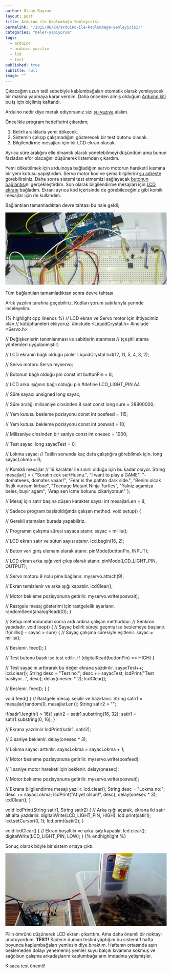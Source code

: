 ```yaml
---
author: Olcay Bayram
layout: post
title: Arduino ile Kaplumbağa Yemleyicisi
permalink: "/2015/06/24/arduino-ile-kaplumbaga-yemleyicisi/"
categories: "neler-yapiyorum"
tags: 
  - arduino
  - arduino yazılım
  - lcd
  - test
published: true
subtitle: null
image: ""
---
```


Çıkacağım uzun tatil sebebiyle kablumbağaları otomatik olarak yemleyecek bir makina yapmaya karar verdim. Daha önceden almış olduğum <a href="http://www.robotistan.com/Orjinal-Arduino-Super-Baslangic-Seti-Rev3,PR-954.html" target="_blank">Arduino kiti</a> bu iş için biçilmiş kaftandı.

Arduino nedir diye merak ediyorsanız sizi [şu yazıya][1] alalım.

Öncelikle program hedeflerini çıkardım;

  1. Belirli aralıklarla yemi dökecek.
  2. Sistemin çalışıp çalışmadığını gösterecek bir test butonu olacak.
  3. Bilgilendirme mesajları için bir LCD ekran olacak.

Ayrıca süre aralığını elle dinamik olarak yönetebilmeyi düşündüm ama bunun fazladan efor olacağını düşünerek listemden çıkardım.

Yemi dökebilmek için arduinoya bağladığım servo motorun hareketli kısmına bir yem kutusu yapıştırdım. Servo motor kod ve şema bilgilerini <a href="http://www.arduino.cc/en/Tutorial/Sweep" target="_blank">şu adreste</a> görebilirsiniz. Daha sonra sistemi test etmemizi sağlayacak <a href="http://www.arduino.cc/en/Tutorial/Button" target="_blank">butonun bağlantısı</a>nı gerçekleştirdim. Son olarak bilgilendirme mesajları için <a href="http://www.arduino.cc/en/Tutorial/LiquidCrystal" target="_blank">LCD ekranı</a> bağladım. Ekranı ayrıca kod içerisinde de görebileceğiniz gibi komik mesajlar için de kullandım.

Bağlantıları tamamladıktan devre tahtası bu hale geldi;

[![](/wp-content/uploads/2015/06/arduino_kaplumbaga_yemleyici_sema-604x270.png)][2]

Tüm bağlantıları tamamladıktan sonra devre tahtası 

Artık yazılım tarafına geçebiliriz. Kodları yorum satırlarıyla yerinde inceleyelim.

{% highlight cpp linenos %}
// LCD ekran ve Servo motor için ihtiyacimiz olan
// kütüphaneleri ekliyoruz.
#include &lt;LiquidCrystal.h&gt;
#include &lt;Servo.h&gt;

// Değişkenlerin tanımlanması ve sabitlerin atanması
// (çeşitli atama yöntemleri uygulanmıştır)

// LCD ekranın bağlı olduğu pinler
LiquidCrystal lcd(12, 11, 5, 4, 3, 2);

// Servo motoru
Servo myservo;

// Butonun bağlı olduğu pin
const int buttonPin = 8; 

// LCD arka ışığının bağlı olduğu pin
#define LCD_LIGHT_PIN A4

// Süre sayacı
unsigned long sayac; 

// Süre aralığı milisaniye cinsinden 8 saat
const long sure = 28800000;

// Yem kutusu besleme pozisyonu
const int posfeed = 115;

// Yem kutusu bekleme pozisyonu
const int poswait = 10; 

// Milisaniye cinsinden bir saniye
const int onesec = 1000; 

// Test sayacı
long sayacTest = 0; 

// Lokma sayacı
// Tatilin sonunda kaç defa çalıştığını görebilmek için.
long sayacLokma = 0; 

// Komikli mesajlar
// 16 karakter ile sınırlı olduğu için bu kadar oluyor.
String mesajlar[] = {
 "Suratin cok sertHusnu.",
 "I want to play a GAME",
 "- domateees, domates vaaar!",
 "Fear is the pathto dark side.",
 "Benim olcak fistik vurcam kirbac",
 "Teenage Mutant Ninja Turtles",
 "Yalniz agamiza beles, buyir agam",
 "Arap sen icme bokunu cikariyorsun"
};

// Mesaj için satır başına düşen karakter sayısı
int mesajlarLen = 8;

// Sadece program başlatıldığında çalışan method.
void setup() {

 // Gerekli atamaları burada yapabiliriz.

 // Programın çalışma süresi sayaca atanır.
 sayac = millis(); 

 // LCD ekran satır ve sütun sayısı atanır.
 lcd.begin(16, 2); 

 // Buton veri giriş elemanı olarak atanır.
 pinMode(buttonPin, INPUT);

 // LCD ekran arka ışığı veri çıkış olarak atanır.
 pinMode(LCD_LIGHT_PIN, OUTPUT);

 // Servo motoru 9 nolu pine bağlanır.
 myservo.attach(9); 

 // Ekran temizlenir ve arka ışığı kapatılır.
 lcdClear(); 

 // Motor bekleme pozisyonuna getirilir.
 myservo.write(poswait);

 // Rastgele mesaj gösterimi için rastgelelik ayarlanır.
 randomSeed(analogRead(0));
}

// Setup methodundan sonra ardı ardına çalışan methoddur.
// Senkron yapıdadır.
void loop() {
 // Sayaç belirli süreyi geçmiş ise beslemeye başlanır.
 if(millis() - sayac &gt; sure) {
 // Sayaç çalışma süresiyle eşitlenir.
 sayac = millis(); 

 // Beslenir.
 feed();
 }

 // Test butonu basılı ise test edilir.
 if (digitalRead(buttonPin) == HIGH) {

 // Test sayacını arttırarak bu değer ekrana yazdırılır.
 sayacTest++;
 lcd.clear();
 String desc = "Test no:";
 desc += sayacTest;
 lcdPrint("Test basliyor...", desc);
 delay(onesec * 2);
 lcdClear();

 // Beslenir.
 feed();
 }
}

void feed() {
 // Rastgele mesajı seçilir ve hazırlanır.
 String satir1 = mesajlar[random(0, mesajlarLen)];
 String satir2 = "";

 if(satir1.length() &gt; 16){
 satir2 = satir1.substring(16, 32);
 satir1 = satir1.substring(0, 16);
 }

 // Ekrana yazdırılır
 lcdPrint(satir1, satir2);

 // 3 saniye beklenir.
 delay(onesec * 3);

 // Lokma sayacı arttırılır.
 sayacLokma = sayacLokma + 1; 

 // Motor besleme pozisyonuna getirilir.
 myservo.write(posfeed);

 // 1 saniye motor hareketi için beklenir.
 delay(onesec);

 // Motor bekleme pozisyonuna getirilir.
 myservo.write(poswait);

 // Ekrana bilgilendirme mesajı yazılır.
 lcd.clear();
 String desc = "Lokma no:";
 desc += sayacLokma;
 lcdPrint("Afiyet olsun!", desc);
 delay(onesec * 3);
 lcdClear();
}

void lcdPrint(String satir1, String satir2) {
 // Arka ışığı açarak, ekrana iki satır alt alta yazdırılır.
 digitalWrite(LCD_LIGHT_PIN, HIGH);
 lcd.print(satir1);
 lcd.setCursor(0, 1);
 lcd.print(satir2);
}

void lcdClear() {
 // Ekran boşaltılır ve arka ışığı kapatılır.
 lcd.clear();
 digitalWrite(LCD_LIGHT_PIN, LOW);
}
{% endhighlight %}

Sonuç olarak böyle bir sistem ortaya çıktı.

[![](/wp-content/uploads/2015/06/arduino_kaplumbaga_yemleyici_is_basinda-604x270.jpg)][3]

Pilin ömrünü düşünerek LCD ekranı çıkarttım. Ama daha önemli bir noktayı unutuyordum. **TEST!** Sadece duman testini yaptığım bu sistemi 1 hafta boyunca kaplumbağaları yemlesin diye bıraktım. Haftanın ortasında aşırı beslemeden dolayı yenememiş yemler suyu balçık kıvamına sokmuş ve sağolsun çalışma arkadaşlarım kaplumbağaların imdadına yetişmişler.

Kısaca test önemli!

 [1]: http://otomatikmuhendis.com/2015/06/13/arduino-nedir/
 [2]: http://otomatikmuhendis.com/wp-content/uploads/2015/06/arduino_kaplumbaga_yemleyici_sema.png
 [3]: http://otomatikmuhendis.com/wp-content/uploads/2015/06/arduino_kaplumbaga_yemleyici_is_basinda.jpg
